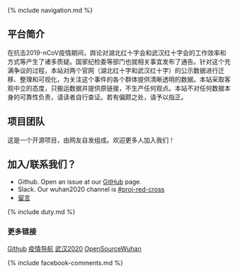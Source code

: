 
{% include navigation.md %}



## 平台简介

在抗击2019-nCoV疫情期间，舆论对湖北红十字会和武汉红十字会的工作效率和方式等产生了诸多质疑。国家纪检委等部门也就相关事宜发布了通告。针对这个充满争议的过程，本站对两个官网（湖北红十字和武汉红十字）的公示数据进行迁移、整理和可视化，为关注这个事件的各个群体提供清晰透明的数据。本站采取客观中立的态度，只搬运数据并提供原链接，不生产任何观点。本站不对任何数据本身的可靠性负责，请读者自行查证。若有偏颇之处，请予以指正。



## 项目团队
这是一个开源项目，由网友自发组成。欢迎更多人加入我们！


## 加入/联系我们？
* Github. Open an issue at our [GitHub](https://github.com/WeileiZeng/red-cross) page.
* Slack. Our wuhan2020 channel is [#proj-red-cross](https://slack.com/share/IT4GNGY7K/Al1FlZuPLmYqbKsZeZD2CiJC/enQtOTIyNTY2NTc2MjU3LWQ2MjJmY2M5YmFmNzc3YzIwNTA3MDVjYjcxYjMzZjVlOWU2YmUyNWRmYTQyODgwYjllZWQ3YzI3MTlmNWM5N2U)
* [留言](https://weileizeng.com/news/1992/06/29/contact/)


{% include duty.md %}


### 更多链接


[Github](https://github.com/WeileiZeng/red-cross)
[疫情导航](http://nav.werty.cn/)
[武汉2020](https://wuhan2020.github.io/zh-cn/index.html)
[OpenSourceWuhan](https://weileizeng.github.io/OpenSourceWuhan/)

{% include facebook-comments.md %}
